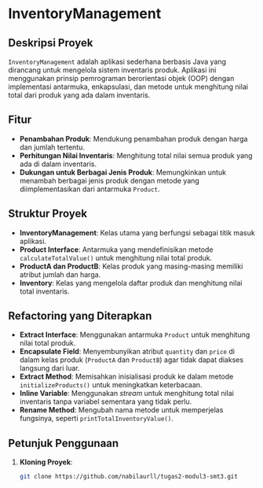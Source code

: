 # InventoryManagement

## Deskripsi Proyek
`InventoryManagement` adalah aplikasi sederhana berbasis Java yang dirancang untuk mengelola sistem inventaris produk. Aplikasi ini menggunakan prinsip pemrograman berorientasi objek (OOP) dengan implementasi antarmuka, enkapsulasi, dan metode untuk menghitung nilai total dari produk yang ada dalam inventaris.

## Fitur
- **Penambahan Produk**: Mendukung penambahan produk dengan harga dan jumlah tertentu.
- **Perhitungan Nilai Inventaris**: Menghitung total nilai semua produk yang ada di dalam inventaris.
- **Dukungan untuk Berbagai Jenis Produk**: Memungkinkan untuk menambah berbagai jenis produk dengan metode yang diimplementasikan dari antarmuka `Product`.

## Struktur Proyek
- **InventoryManagement**: Kelas utama yang berfungsi sebagai titik masuk aplikasi.
- **Product Interface**: Antarmuka yang mendefinisikan metode `calculateTotalValue()` untuk menghitung nilai total produk.
- **ProductA dan ProductB**: Kelas produk yang masing-masing memiliki atribut jumlah dan harga.
- **Inventory**: Kelas yang mengelola daftar produk dan menghitung nilai total inventaris.

## Refactoring yang Diterapkan
- **Extract Interface**: Menggunakan antarmuka `Product` untuk menghitung nilai total produk.
- **Encapsulate Field**: Menyembunyikan atribut `quantity` dan `price` di dalam kelas produk (`ProductA` dan `ProductB`) agar tidak dapat diakses langsung dari luar.
- **Extract Method**: Memisahkan inisialisasi produk ke dalam metode `initializeProducts()` untuk meningkatkan keterbacaan.
- **Inline Variable**: Menggunakan *stream* untuk menghitung total nilai inventaris tanpa variabel sementara yang tidak perlu.
- **Rename Method**: Mengubah nama metode untuk memperjelas fungsinya, seperti `printTotalInventoryValue()`.

## Petunjuk Penggunaan
1. **Kloning Proyek**:
   ```bash
   git clone https://github.com/nabilaurll/tugas2-modul3-smt3.git
